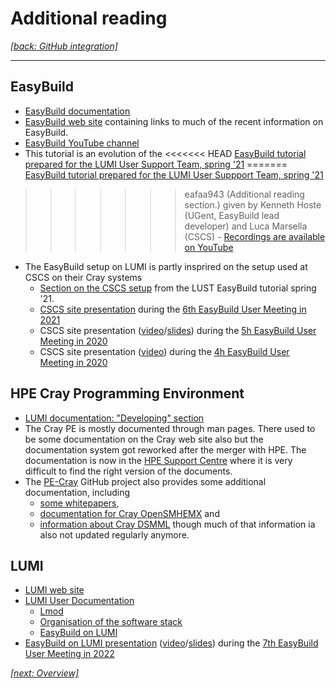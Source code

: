 # Additional reading

*[[back: GitHub integration]](3_Advanced/3_05_github_integration.md)*

---

## EasyBuild

-   [EasyBuild documentation](https://docs.easybuild.io/en/latest/#)
-   [EasyBuild web site](https://easybuild.io/) containing links to much of the recent information on
    EasyBuild.
-   [EasyBuild YouTube channel](https://www.youtube.com/c/EasyBuilders)
-   This tutorial is an evolution of the 
<<<<<<< HEAD
    [EasyBuild tutorial prepared for the LUMI User Support Team, spring '21](https://easybuilders.github.io/easybuild-tutorial/2021-lust/)
=======
    [EasyBuild tutorial prepared for the LUMI User Suppport Team, spring '21](https://easybuilders.github.io/easybuild-tutorial/2021-lust/)
>>>>>>> eafaa943 (Additional reading section.)
    given by Kenneth Hoste (UGent, EasyBuild lead developer) and Luca Marsella (CSCS)
    -   [Recordings are available on YouTube](https://www.youtube.com/watch?v=JTRw8hqi6x0&list=PLhnGtSmEGEQh573bk3BeOj_KCRBBiA5OT)
-   The EasyBuild setup on LUMI is partly insprired on the setup used at CSCS on their Cray systems
    -   [Section on the CSCS setup](https://easybuilders.github.io/easybuild-tutorial/2021-lust/cray/easybuild_at_cscs/)
        from the LUST EasyBuild tutorial spring '21. 
    -   [CSCS site presentation](https://easybuild.io/eum21/#eb-site-talk-cscs)
        during the [6th EasyBuild User Meeting in 2021](https://easybuild.io/eum21/)
    -   CSCS site presentation ([video](https://www.youtube.com/watch?v=rhoHmUhzSGw&list=PLhnGtSmEGEQidEM8MZKkOaVutgt9WmqI0)/[slides](https://users.ugent.be/~kehoste/eum20/eum20_11_luca_cscs.pdf))
        during the [5h EasyBuild User Meeting in 2020](https://github.com/easybuilders/easybuild/wiki/5th-EasyBuild-User-Meeting)
    -   CSCS site presentation ([video](https://www.youtube.com/watch?list=PLhnGtSmEGEQhEjG5hD70tRwL3n58aWNHc&t=1451&v=qLuHeaFmydM&feature=youtu.be))
        during the [4h EasyBuild User Meeting in 2020](https://github.com/easybuilders/easybuild/wiki/4th-EasyBuild-User-Meeting)

## HPE Cray Programming Environment

-   [LUMI documentation: "Developing" section](https://docs.lumi-supercomputer.eu/development/)
-   The Cray PE is mostly documented through man pages. There used to be some documentation on the
    Cray web site also but the documentation system got reworked after the merger with HPE.
    The documentation is now in the [HPE Support Centre](https://support.hpe.com/) where it
    is very difficult to find the right version of the documents.
-   The [PE-Cray](https://github.com/PE-Cray) GitHub project also provides some additional 
    documentation, including
    -   [some whitepapers](https://github.com/PE-Cray/whitepapers),
    -   [documentation for Cray OpenSMHEMX](https://github.com/PE-Cray/cray-openshmemx) and
    -   [information about Cray DSMML](https://github.com/PE-Cray/cray-dsmml)
    though much of that information ia also not updated regularly anymore.


## LUMI

-   [LUMI web site](https://lumi-supercomputer.eu/)
-   [LUMI User Documentation](https://docs.lumi-supercomputer.eu/)
    -   [Lmod](https://docs.lumi-supercomputer.eu/computing/Lmod_modules/)
    -   [Organisation of the software stack](https://docs.lumi-supercomputer.eu/computing/softwarestacks/)
    -   [EasyBuild on LUMI](https://docs.lumi-supercomputer.eu/software/installing/easybuild/)
-   [EasyBuild on LUMI presentation](https://easybuild.io/eum22/#lumi)
    ([video](https://www.youtube.com/watch?v=hZezVG6lJNk&list=PLhnGtSmEGEQgCneeSQvYoIZrbv7wIKlo2)/[slides](https://easybuild.io/eum22/001_eum22_EasyBuild_on_LUMI.pdf))
    during the [7th EasyBuild User Meeting in 2022](https://easybuild.io/eum22/) 


*[[next: Overview]](index.md)*

